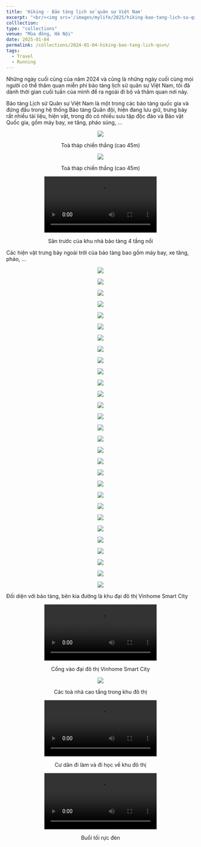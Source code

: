 ```yaml
---
title: 'Hiking - Bảo tàng lịch sử quân sự Việt Nam'
excerpt: "<br/><img src='/images/mylife/2025/hiking-bao-tang-lich-su-qsvn/coverimage_.PNG'>"
colllection: 
type: "collections"
venue: "Mùa đông, Hà Nội"
date: 2025-01-04
permalink: /collections/2024-01-04-hiking-bao-tang-lich-qsvn/
tags:
  - Travel
  - Running
---
```


<head>
    <style type="text/css">
        figure{text-align: center;}
        math{text-align: center;}
    </style>
</head>

Những ngày cuối cùng của năm 2024 và cũng là những ngày cuối cùng mọi người có thể thăm quan miễn phí bảo tàng lịch sử quân sự Việt Nam, tôi đã dành thời gian cuối tuần của mình để ra ngoài đi bộ và thăm quan nơi này.

Bảo tàng Lịch sử Quân sự Việt Nam là một trong các bảo tàng quốc gia và đứng đầu trong hệ thống Bảo tàng Quân đội, hiện đang lưu giữ, trưng bày rất nhiều tài liệu, hiện vật, trong đó có nhiều sưu tập độc đáo và Bảo vật Quốc gia, gồm máy bay, xe tăng, pháo súng, ...

<p style="text-align:center;">
  <img src='/images/mylife/2025/hiking-bao-tang-lich-su-qsvn/IMG_1534.PNG'>
  <p style="text-align:center;"><b></b>Toà tháp chiến thắng (cao 45m)</p>
</p> 

<p style="text-align:center;">
  <img src='/images/mylife/2025/hiking-bao-tang-lich-su-qsvn/IMG_1519.PNG'>
  <p style="text-align:center;"><b></b>Toà tháp chiến thắng (cao 45m)</p>
</p> 

<p style="text-align:center;">
<video controls>
    <source src='/images/mylife/2025/hiking-bao-tang-lich-su-qsvn/14b4464a22aa4bc7b5e8cdac51138e27.MP4' type='video/mp4'>
</video>
<p style="text-align:center;"><b></b>Sân trước của khu nhà bảo tàng 4 tầng nổi</p>
</p>

Các hiện vật trưng bày ngoài trời của bảo tàng bao gồm máy bay, xe tăng, pháo, ...

<p style="text-align:center;">
  <img src='/images/mylife/2025/hiking-bao-tang-lich-su-qsvn/IMG_1494.PNG'>
  <p style="text-align:center;"><b></b></p>
</p> 

<p style="text-align:center;">
  <img src='/images/mylife/2025/hiking-bao-tang-lich-su-qsvn/IMG_1495.PNG'>
  <p style="text-align:center;"><b></b></p>
</p> 

<p style="text-align:center;">
  <img src='/images/mylife/2025/hiking-bao-tang-lich-su-qsvn/IMG_1496.PNG'>
  <p style="text-align:center;"><b></b></p>
</p> 

<p style="text-align:center;">
  <img src='/images/mylife/2025/hiking-bao-tang-lich-su-qsvn/IMG_1498.PNG'>
  <p style="text-align:center;"><b></b></p>
</p> 

<p style="text-align:center;">
  <img src='/images/mylife/2025/hiking-bao-tang-lich-su-qsvn/IMG_1499.PNG'>
  <p style="text-align:center;"><b></b></p>
</p> 

<p style="text-align:center;">
  <img src='/images/mylife/2025/hiking-bao-tang-lich-su-qsvn/IMG_1500.PNG'>
  <p style="text-align:center;"><b></b></p>
</p> 

<p style="text-align:center;">
  <img src='/images/mylife/2025/hiking-bao-tang-lich-su-qsvn/IMG_1501.PNG'>
  <p style="text-align:center;"><b></b></p>
</p> 

<p style="text-align:center;">
  <img src='/images/mylife/2025/hiking-bao-tang-lich-su-qsvn/IMG_1502.PNG'>
  <p style="text-align:center;"><b></b></p>
</p> 

<p style="text-align:center;">
  <img src='/images/mylife/2025/hiking-bao-tang-lich-su-qsvn/IMG_1503.PNG'>
  <p style="text-align:center;"><b></b></p>
</p> 

<p style="text-align:center;">
  <img src='/images/mylife/2025/hiking-bao-tang-lich-su-qsvn/IMG_1505.PNG'>
  <p style="text-align:center;"><b></b></p>
</p>

<p style="text-align:center;">
  <img src='/images/mylife/2025/hiking-bao-tang-lich-su-qsvn/IMG_1506.PNG'>
  <p style="text-align:center;"><b></b></p>
</p> 

<p style="text-align:center;">
  <img src='/images/mylife/2025/hiking-bao-tang-lich-su-qsvn/IMG_1507.PNG'>
  <p style="text-align:center;"><b></b></p>
</p> 

<p style="text-align:center;">
  <img src='/images/mylife/2025/hiking-bao-tang-lich-su-qsvn/IMG_1509.PNG'>
  <p style="text-align:center;"><b></b></p>
</p> 

<p style="text-align:center;">
  <img src='/images/mylife/2025/hiking-bao-tang-lich-su-qsvn/IMG_1510.PNG'>
  <p style="text-align:center;"><b></b></p>
</p> 

<p style="text-align:center;">
  <img src='/images/mylife/2025/hiking-bao-tang-lich-su-qsvn/IMG_1511.PNG'>
  <p style="text-align:center;"><b></b></p>
</p> 

<p style="text-align:center;">
  <img src='/images/mylife/2025/hiking-bao-tang-lich-su-qsvn/IMG_1512.PNG'>
  <p style="text-align:center;"><b></b></p>
</p> 

<p style="text-align:center;">
  <img src='/images/mylife/2025/hiking-bao-tang-lich-su-qsvn/IMG_1513.PNG'>
  <p style="text-align:center;"><b></b></p>
</p> 

<p style="text-align:center;">
  <img src='/images/mylife/2025/hiking-bao-tang-lich-su-qsvn/IMG_1515.PNG'>
  <p style="text-align:center;"><b></b></p>
</p> 

<p style="text-align:center;">
  <img src='/images/mylife/2025/hiking-bao-tang-lich-su-qsvn/IMG_1516.PNG'>
  <p style="text-align:center;"><b></b></p>
</p> 

<p style="text-align:center;">
  <img src='/images/mylife/2025/hiking-bao-tang-lich-su-qsvn/IMG_1517.PNG'>
  <p style="text-align:center;"><b></b></p>
</p> 

<p style="text-align:center;">
  <img src='/images/mylife/2025/hiking-bao-tang-lich-su-qsvn/IMG_1524.PNG'>
  <p style="text-align:center;"><b></b></p>
</p> 

<p style="text-align:center;">
  <img src='/images/mylife/2025/hiking-bao-tang-lich-su-qsvn/IMG_1525.PNG'>
  <p style="text-align:center;"><b></b></p>
</p> 

<p style="text-align:center;">
  <img src='/images/mylife/2025/hiking-bao-tang-lich-su-qsvn/IMG_1526.PNG'>
  <p style="text-align:center;"><b></b></p>
</p> 

<p style="text-align:center;">
  <img src='/images/mylife/2025/hiking-bao-tang-lich-su-qsvn/IMG_1527.PNG'>
  <p style="text-align:center;"><b></b></p>
</p> 

<p style="text-align:center;">
  <img src='/images/mylife/2025/hiking-bao-tang-lich-su-qsvn/IMG_1528.PNG'>
  <p style="text-align:center;"><b></b></p>
</p> 

<p style="text-align:center;">
  <img src='/images/mylife/2025/hiking-bao-tang-lich-su-qsvn/IMG_1529.PNG'>
  <p style="text-align:center;"><b></b></p>
</p> 

<p style="text-align:center;">
  <img src='/images/mylife/2025/hiking-bao-tang-lich-su-qsvn/IMG_1530.PNG'>
  <p style="text-align:center;"><b></b></p>
</p> 

<p style="text-align:center;">
  <img src='/images/mylife/2025/hiking-bao-tang-lich-su-qsvn/IMG_1531.PNG'>
  <p style="text-align:center;"><b></b></p>
</p> 

<p style="text-align:center;">
  <img src='/images/mylife/2025/hiking-bao-tang-lich-su-qsvn/IMG_1536.PNG'>
  <p style="text-align:center;"><b></b></p>
</p> 

Đối diện với bảo tàng, bên kia đường là khu đại đô thị Vinhome Smart City

<p style="text-align:center;">
<video controls>
    <source src='/images/mylife/2025/hiking-bao-tang-lich-su-qsvn/IMG_0183.mp4' type='video/mp4'>
</video>
<p style="text-align:center;"><b></b>Cổng vào đại đô thị Vinhome Smart City</p>
</p>

<p style="text-align:center;">
  <img src='/images/mylife/2025/hiking-bao-tang-lich-su-qsvn/IMG_1492.PNG'>
  <p style="text-align:center;"><b></b>Các toà nhà cao tầng trong khu đô thị</p>
</p> 

<p style="text-align:center;">
<video controls>
    <source src='/images/mylife/2025/hiking-bao-tang-lich-su-qsvn/IMG_1545.mp4' type='video/mp4'>
</video>
<p style="text-align:center;"><b></b>Cư dân đi làm và đi học về khu đô thị</p>
</p>

<p style="text-align:center;">
<video controls>
    <source src='/images/mylife/2025/hiking-bao-tang-lich-su-qsvn/IMG_0266.mp4' type='video/mp4'>
</video>
<p style="text-align:center;"><b></b>Buổi tối rực đèn</p>
</p>